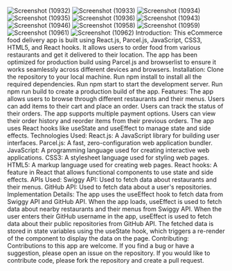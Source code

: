 ![Screenshot (10932)](https://user-images.githubusercontent.com/85310059/234217369-b76ee776-7e67-4276-b9ab-487eafe97125.png)
![Screenshot (10933)](https://user-images.githubusercontent.com/85310059/234217410-f6b8a93a-2f86-4400-a793-c5cb5e49a327.png)
![Screenshot (10934)](https://user-images.githubusercontent.com/85310059/234217423-86670b24-47bb-4fe8-9eec-f08de91c3777.png)
![Screenshot (10935)](https://user-images.githubusercontent.com/85310059/234217435-4e50e268-7338-45aa-814e-4d24f1848c08.png)
![Screenshot (10936)](https://user-images.githubusercontent.com/85310059/234217460-2f3b2f60-2e1f-4a75-ab40-75d3404ca2f8.png)
![Screenshot (10943)](https://user-images.githubusercontent.com/85310059/234217821-e0b7e6fb-ffdd-4eab-8af5-869e5248b227.png)
![Screenshot (10946)](https://user-images.githubusercontent.com/85310059/234217844-c3106dcb-54ed-459c-b4a3-fcf5a97439d8.png)
![Screenshot (10958)](https://user-images.githubusercontent.com/85310059/234217944-139d43c9-7841-402d-a7bc-f27d23a920b5.png)
![Screenshot (10959)](https://user-images.githubusercontent.com/85310059/234217955-88cfaf82-20d3-48f7-b712-57502794fbfa.png)
![Screenshot (10961)](https://user-images.githubusercontent.com/85310059/234217980-be9e6746-b265-426e-a1e0-7f753b82f062.png)
![Screenshot (10962)](https://user-images.githubusercontent.com/85310059/234217992-54b04d4b-e035-43c8-ad4e-77175b491660.png)
Introduction:
This eCommerce food delivery app is built using React.js, Parcel.js, JavaScript, CSS3, HTML5, and React hooks.
It allows users to order food from various restaurants and get it delivered to their location.
The app has been optimized for production build using Parcel.js and browserlist to ensure it works seamlessly across different devices and browsers.
Installation:
Clone the repository to your local machine.
Run npm install to install all the required dependencies.
Run npm start to start the development server.
Run npm run build to create a production build of the app.
Features:
The app allows users to browse through different restaurants and their menus.
Users can add items to their cart and place an order.
Users can track the status of their orders.
The app supports multiple payment options.
Users can view their order history and reorder items from their previous orders.
The app uses React hooks like useState and useEffect to manage state and side effects.
Technologies Used:
React.js: A JavaScript library for building user interfaces.
Parcel.js: A fast, zero-configuration web application bundler.
JavaScript: A programming language used for creating interactive web applications.
CSS3: A stylesheet language used for styling web pages.
HTML5: A markup language used for creating web pages.
React hooks: A feature in React that allows functional components to use state and side effects.
APIs Used:
Swiggy API: Used to fetch data about restaurants and their menus.
GitHub API: Used to fetch data about a user's repositories.
Implementation Details:
The app uses the useEffect hook to fetch data from Swiggy API and GitHub API.
When the app loads, useEffect is used to fetch data about nearby restaurants and their menus from Swiggy API.
When the user enters their GitHub username in the app, useEffect is used to fetch data about their public repositories from GitHub API.
The fetched data is stored in state variables using the useState hook, which triggers a re-render of the component to display the data on the page.
Contributing:
Contributions to this app are welcome.
If you find a bug or have a suggestion, please open an issue on the repository.
If you would like to contribute code, please fork the repository and create a pull request.
